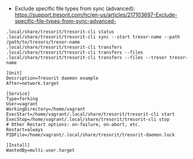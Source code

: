 * Exclude specific file types from sync (advanced): https://support.tresorit.com/hc/en-us/articles/217103697-Exclude-specific-file-types-from-sync-advanced-

```shell
.local/share/tresorit/tresorit-cli status
.local/share/tresorit/tresorit-cli sync --start tresor-name --path /path/to/tresors/tresor-name
.local/share/tresorit/tresorit-cli transfers
.local/share/tresorit/tresorit-cli transfers --files
.local/share/tresorit/tresorit-cli transfers --files --tresor tresor-name
```

```
[Unit]
Description=Tresorit daemon example
After=network.target

[Service]
Type=forking
User=vagrant
WorkingDirectory=/home/vagrant
ExecStart=/home/vagrant/.local/share/tresorit/tresorit-cli start
ExecStop=/home/vagrant/.local/share/tresorit/tresorit-cli stop
# Other Restart options: on-failure, on-abort, etc.
Restart=always
PIDFile=/home/vagrant/.local/share/tresorit/tresorit-daemon.lock

[Install]
WantedBy=multi-user.target
```
